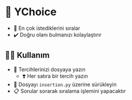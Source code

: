 # 💞 YChoice

- 🚄 En çok istediklerini sıralar
- ✔️ Doğru olanı bulmanızı kolaylaştırır

## 💁‍♂️ Kullanım

- 📝 Tercihlerinizi dosyaya yazın
    - ❣️ Her satıra bir tercih yazın
- 🚚 Dosyayı `insertion.py` üzerine sürükleyin
- 📋 Sorular sorarak sıralama işlemini yapacaktır
